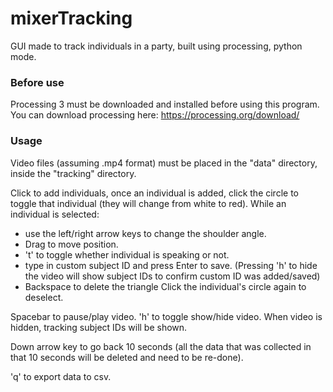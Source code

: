 # mixerTracking
GUI made to track individuals in a party, built using processing, python mode.

### Before use
Processing 3 must be downloaded and installed before using this program. You can download processing here:
https://processing.org/download/


### Usage
Video files (assuming .mp4 format) must be placed in the "data" directory, inside the "tracking" directory.

Click to add individuals, once an individual is added, click the circle to toggle that individual (they will change from white to red). While an individual is selected:  
- use the left/right arrow keys to change the shoulder angle.
- Drag to move position.
- 't' to toggle whether individual is speaking or not.
- type in custom subject ID and press Enter to save. (Pressing 'h' to hide the video will show subject IDs to confirm custom ID was added/saved)
- Backspace to delete the triangle
Click the individual's circle again to deselect.

Spacebar to pause/play video. 'h' to toggle show/hide video. When video is hidden, tracking subject IDs will be shown.

Down arrow key to go back 10 seconds (all the data that was collected in that 10 seconds will be deleted and need to be re-done).

'q' to export data to csv.

